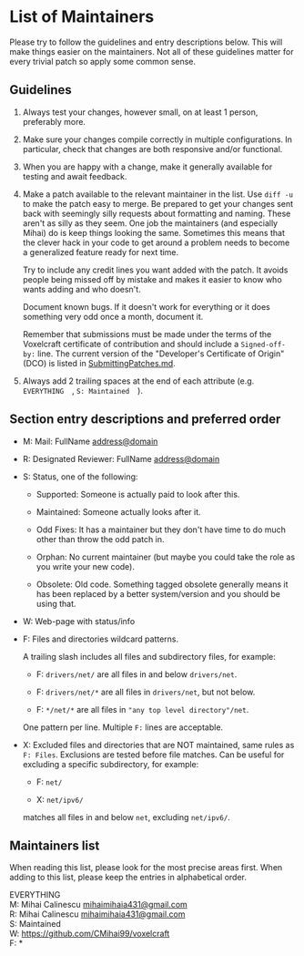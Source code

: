 <!--
-----------------------------------------------------------------------------------------
Copyright (c) 2023 Voxelcraft

For copying notice, see https://github.com/CMihai99/voxelcraft/blob/main/COPYING.
For licenses we use, see https://github.com/CMihai99/voxelcraft/tree/main/LICENSES.
-----------------------------------------------------------------------------------------
-->

# List of Maintainers

Please try to follow the guidelines and entry descriptions below.
This will make things easier on the maintainers. Not all of these
guidelines matter for every trivial patch so apply some common sense.

## Guidelines

1. Always test your changes, however small, on at least 1 person, preferably more.

2. Make sure your changes compile correctly in multiple configurations.
   In particular, check that changes are both responsive and/or functional.

3. When you are happy with a change, make it generally available
   for testing and await feedback.

4. Make a patch available to the relevant maintainer in the list.
   Use `diff -u` to make the patch easy to merge. Be prepared to get
   your changes sent back with seemingly silly requests about formatting
   and naming. These aren't as silly as they seem. One job the maintainers
   (and especially Mihai) do is keep things looking the same. Sometimes
   this means that the clever hack in your code to get around a problem
   needs to become a generalized feature ready for next time.

   Try to include any credit lines you want added with the patch.
   It avoids people being missed off by mistake and makes it easier
   to know who wants adding and who doesn't.

   Document known bugs. If it doesn't work for everything or it does
   something very odd once a month, document it.

   Remember that submissions must be made under the terms of the Voxelcraft
   certificate of contribution and should include a `Signed-off-by:` line.
   The current version of the "Developer's Certificate of Origin" (DCO)
   is listed in [SubmittingPatches.md](https://github.com/CMihai99/voxelcraft/blob/main/docs/how-to/maintaining/SubmittingPatches.md).

5. Always add 2 trailing spaces at the end of each attribute
(e.g. `EVERYTHING  `, `S: Maintained  `).

## Section entry descriptions and preferred order

- M: Mail: FullName <address@domain>

- R: Designated Reviewer: FullName <address@domain>

- S: Status, one of the following:

  - Supported: Someone is actually paid to look after this.

  - Maintained: Someone actually looks after it.

  - Odd Fixes: It has a maintainer but they don't have time to do much
    other than throw the odd patch in.

  - Orphan: No current maintainer (but maybe you could take the role
    as you write your new code).

  - Obsolete: Old code. Something tagged obsolete generally means it has
    been replaced by a better system/version and you should be using that.

- W: Web-page with status/info

- F: Files and directories wildcard patterns.
  
  A trailing slash includes all files and subdirectory files, for example:

  - F: `drivers/net/` are all files in and below `drivers/net`.

  - F: `drivers/net/*` are all files in `drivers/net`, but not below.

  - F: `*/net/*` are all files in `"any top level directory"/net`.

  One pattern per line. Multiple `F:` lines are acceptable.

- X: Excluded files and directories that are NOT maintained,
  same rules as `F: Files`. Exclusions are tested before file matches.
  Can be useful for excluding a specific subdirectory, for example:

  - F: `net/`

  - X: `net/ipv6/`

  matches all files in and below `net`, excluding `net/ipv6/`.

## Maintainers list

When reading this list, please look for the most precise areas first.
When adding to this list, please keep the entries in alphabetical order.

EVERYTHING  
M: Mihai Calinescu <mihaimihaia431@gmail.com>  
R: Mihai Calinescu <mihaimihaia431@gmail.com>  
S: Maintained  
W: <https://github.com/CMihai99/voxelcraft>  
F: *  
